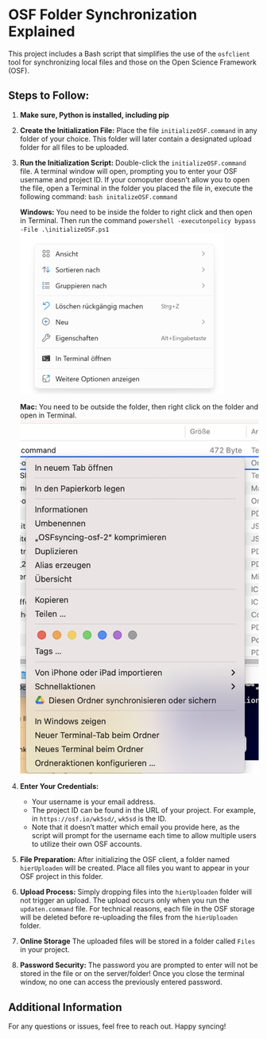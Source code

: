 # OSF Folder Synchronization Explained

This project includes a Bash script that simplifies the use of the `osfclient` tool for synchronizing local files and those on the Open Science Framework (OSF).

## Steps to Follow:
1. **Make sure, Python is installed, including pip**

1. **Create the Initialization File:**
   Place the file `initializeOSF.command` in any folder of your choice. This folder will later contain a designated upload folder for all files to be uploaded.

3. **Run the Initialization Script:**
   Double-click the `initializeOSF.command` file. A terminal window will open, prompting you to enter your OSF username and project ID. If your comoputer doesn't allow you to open the file, open a Terminal in the folder you placed the file in, execute the following command: `bash initalizeOSF.command`

   **Windows:**
   You need to be inside the folder to right click and then open in Terminal. Then run the command `powershell -executonpolicy bypass -File .\initializeOSF.ps1`
   ![windows](image.png)

   **Mac:**
   You need to be outside the folder, then right click on the folder and open in Terminal.
   ![mac](image-1.png)

4. **Enter Your Credentials:**
   - Your username is your email address.
   - The project ID can be found in the URL of your project. For example, in `https://osf.io/wk5sd/`, `wk5sd` is the ID. 
   - Note that it doesn’t matter which email you provide here, as the script will prompt for the username each time to allow multiple users to utilize their own OSF accounts.

5. **File Preparation:**
   After initializing the OSF client, a folder named `hierUploaden` will be created. Place all files you want to appear in your OSF project in this folder.

6. **Upload Process:**
   Simply dropping files into the `hierUploaden` folder will not trigger an upload. The upload occurs only when you run the `updaten.command` file. For technical reasons, each file in the OSF storage will be deleted before re-uploading the files from the `hierUploaden` folder.

7. **Online Storage**
   The uploaded files will be stored in a folder called `Files` in your project.

8. **Password Security:**
   The password you are prompted to enter will not be stored in the file or on the server/folder! Once you close the terminal window, no one can access the previously entered password.

## Additional Information

For any questions or issues, feel free to reach out. Happy syncing!
